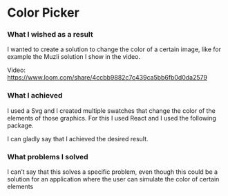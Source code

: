 # Color Picker

### What I wished as a result
I wanted to create a solution to change the color of a certain image, like for example the Muzli solution I show in the video.

Video: https://www.loom.com/share/4ccbb9882c7c439ca5bb6fb0d0da2579


### What I achieved
I used a Svg and I created multiple swatches that change the color of the elements of those graphics. For this I used React and I used the following package.

I can gladly say that I achieved the desired result.


### What problems I solved
I can’t say that this solves a specific problem, even though this could be a solution for an application where the user can simulate the color of certain elements

